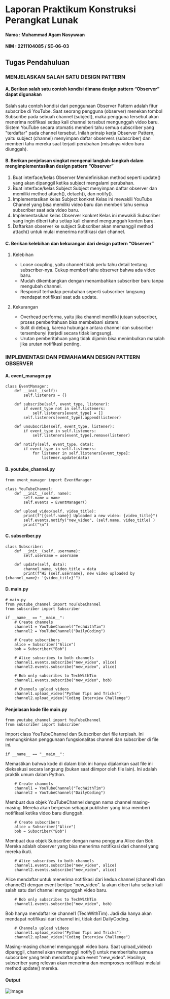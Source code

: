 # Laporan Praktikum Konstruksi Perangkat Lunak

#### Nama : Muhammad Agam Nasywaan

#### NIM : 2211104085 / SE-06-03

## Tugas Pendahuluan

### MENJELASKAN SALAH SATU DESIGN PATTERN

#### A. Berikan salah satu contoh kondisi dimana design pattern “Observer” dapat digunakan

Salah satu contoh kondisi dari penggunaan Observer Pattern adalah fitur subscribe di YouTube. Saat seorang pengguna (observer) menekan tombol Subscribe pada sebuah channel (subject), maka pengguna tersebut akan menerima notifikasi setiap kali channel tersebut mengunggah video baru. Sistem YouTube secara otomatis memberi tahu semua subscriber yang "terdaftar" pada channel tersebut. Inilah prinsip kerja Observer Pattern, yaitu subject (channel) menyimpan daftar observers (subscriber) dan memberi tahu mereka saat terjadi perubahan (misalnya video baru diunggah).

#### B. Berikan penjelasan singkat mengenai langkah-langkah dalam mengimplementasikan design pattern “Observer”

1. Buat interface/kelas Observer
   Mendefinisikan method seperti update() yang akan dipanggil ketika subject mengalami perubahan.
2. Buat interface/kelas Subject
   Subject menyimpan daftar observer dan memiliki method attach(), detach(), dan notify().
3. Implementasikan kelas Subject konkret
   Kelas ini mewakili YouTube Channel yang bisa memiliki video baru dan memberi tahu semua subscriber saat ada video baru.
4. Implementasikan kelas Observer konkret
   Kelas ini mewakili Subscriber yang ingin diberi tahu setiap kali channel mengunggah konten baru.
5. Daftarkan observer ke subject
   Subscriber akan memanggil method attach() untuk mulai menerima notifikasi dari channel.

#### C. Berikan kelebihan dan kekurangan dari design pattern “Observer”

1. Kelebihan

   - Loose coupling, yaitu channel tidak perlu tahu detail tentang subscriber-nya. Cukup memberi tahu observer bahwa ada video baru.
   - Mudah dikembangkan dengan menambahkan subscriber baru tanpa mengubah channel.
   - Responsif terhadap perubahan seperti subscriber langsung mendapat notifikasi saat ada update.

2. Kekurangan
   - Overhead performa, yaitu jika channel memiliki jutaan subscriber, proses pemberitahuan bisa membebani sistem.
   - Sulit di debug, karena hubungan antara channel dan subscriber tersembunyi (terjadi secara tidak langsung).
   - Urutan pemberitahuan yang tidak dijamin bisa menimbulkan masalah jika urutan notifikasi penting.

### IMPLEMENTASI DAN PEMAHAMAN DESIGN PATTERN OBSERVER

#### A. event_manager.py

```
class EventManager:
    def __init__(self):
        self.listeners = {}

    def subscribe(self, event_type, listener):
        if event_type not in self.listeners:
            self.listeners[event_type] = []
        self.listeners[event_type].append(listener)

    def unsubscribe(self, event_type, listener):
        if event_type in self.listeners:
            self.listeners[event_type].remove(listener)

    def notify(self, event_type, data):
        if event_type in self.listeners:
            for listener in self.listeners[event_type]:
                listener.update(data)

```

#### B. youtube_channel.py

```
from event_manager import EventManager

class YouTubeChannel:
    def __init__(self, name):
        self.name = name
        self.events = EventManager()

    def upload_video(self, video_title):
        print(f"[{self.name}] Uploaded a new video: {video_title}")
        self.events.notify("new_video", (self.name, video_title) )
        print("\n")

```

#### C. subscriber.py

```
class Subscriber:
    def __init__(self, username):
        self.username = username

    def update(self, data):
        channel_name, video_title = data
        print(f"Hi {self.username}, new video uploaded by {channel_name}: '{video_title}'")

```

#### D. main.py

```
# main.py
from youtube_channel import YouTubeChannel
from subscriber import Subscriber

if __name__ == "__main__":
    # Create channels
    channel1 = YouTubeChannel("TechWithTim")
    channel2 = YouTubeChannel("DailyCoding")

    # Create subscribers
    alice = Subscriber("Alice")
    bob = Subscriber("Bob")

    # Alice subscribes to both channels
    channel1.events.subscribe("new_video", alice)
    channel2.events.subscribe("new_video", alice)

    # Bob only subscribes to TechWithTim
    channel1.events.subscribe("new_video", bob)

    # Channels upload videos
    channel1.upload_video("Python Tips and Tricks")
    channel2.upload_video("Coding Interview Challenge")

```

#### Penjelasan kode file main.py

```
from youtube_channel import YouTubeChannel
from subscriber import Subscriber

```

Import class YouTubeChannel dan Subscriber dari file terpisah. Ini memungkinkan penggunaan fungsionalitas channel dan subscriber di file ini.

```
if __name__ == "__main__":

```

Memastikan bahwa kode di dalam blok ini hanya dijalankan saat file ini dieksekusi secara langsung (bukan saat diimpor oleh file lain). Ini adalah praktik umum dalam Python.

```
    # Create channels
    channel1 = YouTubeChannel("TechWithTim")
    channel2 = YouTubeChannel("DailyCoding")

```

Membuat dua objek YouTubeChannel dengan nama channel masing-masing. Mereka akan berperan sebagai publisher yang bisa memberi notifikasi ketika video baru diunggah.

```
    # Create subscribers
    alice = Subscriber("Alice")
    bob = Subscriber("Bob")

```

Membuat dua objek Subscriber dengan nama pengguna Alice dan Bob. Mereka adalah observer yang bisa menerima notifikasi dari channel yang mereka ikuti.

```
    # Alice subscribes to both channels
    channel1.events.subscribe("new_video", alice)
    channel2.events.subscribe("new_video", alice)

```

Alice mendaftar untuk menerima notifikasi dari kedua channel (channel1 dan channel2) dengan event bertipe "new_video". Ia akan diberi tahu setiap kali salah satu dari channel mengunggah video baru.

```
    # Bob only subscribes to TechWithTim
    channel1.events.subscribe("new_video", bob)

```

Bob hanya mendaftar ke channel1 (TechWithTim). Jadi dia hanya akan mendapat notifikasi dari channel ini, tidak dari DailyCoding.

```
    # Channels upload videos
    channel1.upload_video("Python Tips and Tricks")
    channel2.upload_video("Coding Interview Challenge")

```

Masing-masing channel mengunggah video baru. Saat upload_video() dipanggil, channel akan memanggil notify() untuk memberitahu semua subscriber yang telah mendaftar pada event "new_video". Hasilnya, subscriber yang relevan akan menerima dan memproses notifikasi melalui method update() mereka.

#### Output

![Image](https://github.com/user-attachments/assets/19145f2c-8e1a-4ebc-b3b9-bc01cb23e4f0)
